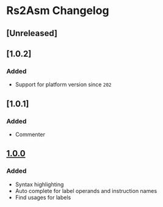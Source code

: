 <!-- Keep a Changelog guide -> https://keepachangelog.com -->

# Rs2Asm Changelog

## [Unreleased]
## [1.0.2]
### Added
- Support for platform version since `202`

## [1.0.1]
### Added
- Commenter

## [1.0.0]
### Added
- Syntax highlighting
- Auto complete for label operands and instruction names
- Find usages for labels

[1.0.0]: https://github.com/Joshua-F/rs2asm-intellij-plugin/releases/tag/v1.0.0
